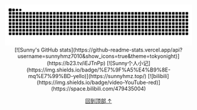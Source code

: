 <picture>
  <source media="(prefers-color-scheme: dark)" srcset="https://raw.githubusercontent.com/sunnyhmz7010/sunnyhmz7010/output/github-contribution-grid-snake-dark.svg">
  <source media="(prefers-color-scheme: light)" srcset="https://raw.githubusercontent.com/sunnyhmz7010/sunnyhmz7010/output/github-contribution-grid-snake.svg">
  <img alt="github contribution grid snake animation" src="https://raw.githubusercontent.com/sunnyhmz7010/sunnyhmz7010/output/github-contribution-grid-snake.svg">
</picture>

<div id="title" align=center>
     [![Sunny's GitHub stats](https://github-readme-stats.vercel.app/api?username=sunnyhmz7010&show_icons=true&theme=tokyonight)](https://b23.tv/iEJTnPp)
     [![Sunny个人小记](https://img.shields.io/badge/%E7%9F%A5%E4%B9%8E-mq%E7%99%BD-yello)](https://sunnyhmz.top/)
     [![bilibili](https://img.shields.io/badge/video-YouTube-red)](https://space.bilibili.com/479435004)
</div>

<p align="center">
  <a href="#top">回到顶部 ↑</a>
</p>
